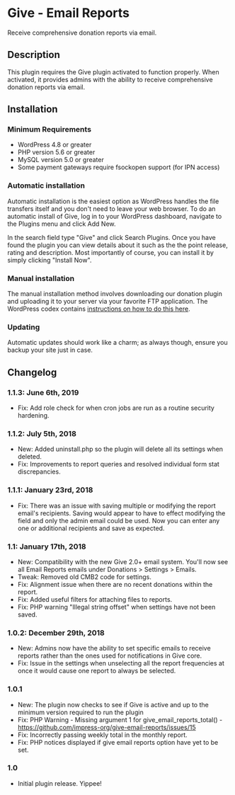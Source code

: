 # Give - Email Reports #

Receive comprehensive donation reports via email.

## Description ##

This plugin requires the Give plugin activated to function properly. When activated, it provides admins with the ability to receive comprehensive donation reports via email.

## Installation ##

### Minimum Requirements ###

* WordPress 4.8 or greater
* PHP version 5.6 or greater
* MySQL version 5.0 or greater
* Some payment gateways require fsockopen support (for IPN access)

### Automatic installation ###

Automatic installation is the easiest option as WordPress handles the file transfers itself and you don't need to leave your web browser. To do an automatic install of Give, log in to your WordPress dashboard, navigate to the Plugins menu and click Add New.

In the search field type "Give" and click Search Plugins. Once you have found the plugin you can view details about it such as the the point release, rating and description. Most importantly of course, you can install it by simply clicking "Install Now".

### Manual installation ###

The manual installation method involves downloading our donation plugin and uploading it to your server via your favorite FTP application. The WordPress codex contains [instructions on how to do this here](http://codex.wordpress.org/Managing_Plugins#Manual_Plugin_Installation).

### Updating ###

Automatic updates should work like a charm; as always though, ensure you backup your site just in case.

## Changelog ##

### 1.1.3: June 6th, 2019 ###
* Fix: Add role check for when cron jobs are run as a routine security hardening.

### 1.1.2: July 5th, 2018 ###
* New: Added uninstall.php so the plugin will delete all its settings when deleted.
* Fix: Improvements to report queries and resolved individual form stat discrepancies.

### 1.1.1: January 23rd, 2018 ###
* Fix: There was an issue with saving multiple or modifying the report email's recipients. Saving would appear to have to effect modifying the field and only the admin email could be used. Now you can enter any one or additional recipients and save as expected.

### 1.1: January 17th, 2018 ###
* New: Compatibility with the new Give 2.0+ email system. You'll now see all Email Reports emails under Donations > Settings > Emails.
* Tweak: Removed old CMB2 code for settings.
* Fix: Alignment issue when there are no recent donations within the report.
* Fix: Added useful filters for attaching files to reports.
* Fix: PHP warning "Illegal string offset" when settings have not been saved.

### 1.0.2: December 29th, 2018 ###
* New: Admins now have the ability to set specific emails to receive reports rather than the ones used for notifications in Give core.
* Fix: Issue in the settings when unselecting all the report frequencies at once it would cause one report to always be selected.

### 1.0.1 ###
* New: The plugin now checks to see if Give is active and up to the minimum version required to run the plugin
* Fix: PHP Warning - Missing argument 1 for give_email_reports_total() - https://github.com/impress-org/give-email-reports/issues/15
* Fix: Incorrectly passing weekly total in the monthly report.
* Fix: PHP notices displayed if give email reports option have yet to be set.

### 1.0 ###
* Initial plugin release. Yippee!
